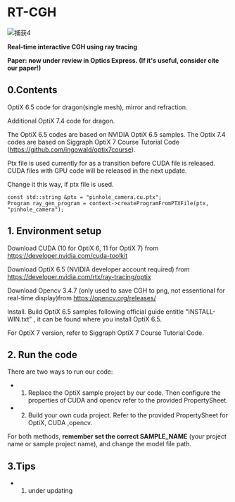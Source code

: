 # RT-CGH

![捕获4](https://user-images.githubusercontent.com/57349703/175239422-729880a5-2592-4437-8f24-c06616675299.PNG)

**Real-time interactive CGH using ray tracing**

**Paper: now under review in Optics Express. (If it's useful, consider cite our paper!)**

## 0.Contents

OptiX 6.5 code for dragon(single mesh), mirror and refraction. 

Additional OptiX 7.4 code for dragon. 

The OptiX 6.5 codes are based on NVIDIA OptiX 6.5 samples. The Optix 7.4 codes are based on Siggraph  OptiX 7 Course Tutorial Code 
(https://github.com/ingowald/optix7course).

Ptx file is used currently for as a transition before CUDA file is released. CUDA files with GPU code will be released in the next update.

Change it this way, if ptx file is used.

```
const std::string &ptx = "pinhole_camera.cu.ptx";
Program ray_gen_program = context->createProgramFromPTXFile(ptx, "pinhole_camera");
```

## 1. Environment setup

Download CUDA (10 for OptiX 6, 11 for OptiX 7) from https://developer.nvidia.com/cuda-toolkit

Download OptiX 6.5 (NVIDIA developer account required) from https://developer.nvidia.com/rtx/ray-tracing/optix

Download Opencv 3.4.7 (only used to save CGH to png, not essentional for real-time display)from https://opencv.org/releases/

Install. Build OptiX 6.5 samples following official guide entitle "INSTALL-WIN.txt" , it can be found where you install OptiX 6.5.

For OptiX 7 version, refer to Siggraph  OptiX 7 Course Tutorial Code.

## 2. Run the code

There are two ways to run our code: 

- 1. Replace the OptiX sample project by our code. Then configure the properties of CUDA and opencv refer to the provided PropertySheet.

- 2. Build your own cuda project. Refer to the provided PropertySheet for OptiX, CUDA ,opencv.

For both methods, **remember set the correct SAMPLE_NAME** (your project name or sample project name), and change the model file path.

## 3.Tips

- 1. under updating
